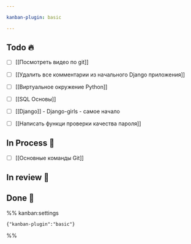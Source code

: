 ```yaml
---

kanban-plugin: basic

---
```


## Todo 🔥

- [ ] [[Посмотреть видео по git]]
- [ ] [[Удалить все комментарии из начального Django приложения]]
- [ ] [[Виртуальное окружение Python]]
- [ ] [[SQL Основы]]
- [ ] [[Django]] - Django-girls - самое начало
- [ ] [[Написать функци проверки качества пароля]]


## In Process 🍉

- [ ] [[Основные команды Git]]


## In review 🥇



## Done 🤽





%% kanban:settings
```
{"kanban-plugin":"basic"}
```
%%